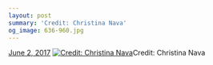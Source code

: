 ```yaml
---
layout: post
summary: 'Credit: Christina Nava'
og_image: 636-960.jpg
---
```


<p>
  <time><a href="/636">June 2, 2017</a></time>
  <a href="/636"><img src="{{ site.assets_url }}/636-480.jpg" srcset="{{ site.assets_url }}/636-240.jpg 240w, {{ site.assets_url }}/636-480.jpg 480w, {{ site.assets_url }}/636-720.jpg 720w, {{ site.assets_url }}/636-960.jpg 960w" sizes="(min-width: 700px) 50vw, calc(100vw - 2rem)" alt="Credit: Christina Nava" /></a><span>Credit: Christina Nava</span>
</p>
